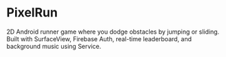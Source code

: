 # PixelRun
2D Android runner game where you dodge obstacles by jumping or sliding. Built with SurfaceView, Firebase Auth, real-time leaderboard, and background music using Service.

